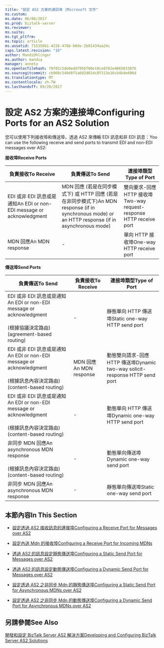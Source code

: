 ```yaml
---
title: "設定 AS2 方案的通訊埠 |Microsoft 文件"
ms.custom: 
ms.date: 06/08/2017
ms.prod: biztalk-server
ms.reviewer: 
ms.suite: 
ms.tgt_pltfrm: 
ms.topic: article
ms.assetid: 715358b1-4226-476b-b0de-2b91434aa24c
caps.latest.revision: "16"
author: MandiOhlinger
ms.author: mandia
manager: anneta
ms.openlocfilehash: f8f02c5de0edd7956f00e10ce8782e4865033076
ms.sourcegitcommit: cb908c540d8f1a692d01dc8f313e16cb4b4e696d
ms.translationtype: MT
ms.contentlocale: zh-TW
ms.lasthandoff: 09/20/2017
---
```

# <a name="configuring-ports-for-an-as2-solution"></a><span data-ttu-id="5e7cc-102">設定 AS2 方案的連接埠</span><span class="sxs-lookup"><span data-stu-id="5e7cc-102">Configuring Ports for an AS2 Solution</span></span>
<span data-ttu-id="5e7cc-103">您可以使用下列接收埠和傳送埠，透過 AS2 來傳輸 EDI 訊息和非 EDI 訊息：</span><span class="sxs-lookup"><span data-stu-id="5e7cc-103">You can use the following receive and send ports to transmit EDI and non-EDI messages over AS2:</span></span>  
  
 <span data-ttu-id="5e7cc-104">**接收埠**</span><span class="sxs-lookup"><span data-stu-id="5e7cc-104">**Receive Ports**</span></span>  
  
|<span data-ttu-id="5e7cc-105">負責接收</span><span class="sxs-lookup"><span data-stu-id="5e7cc-105">To Receive</span></span>|<span data-ttu-id="5e7cc-106">負責傳送</span><span class="sxs-lookup"><span data-stu-id="5e7cc-106">To Send</span></span>|<span data-ttu-id="5e7cc-107">連接埠類型</span><span class="sxs-lookup"><span data-stu-id="5e7cc-107">Type of Port</span></span>|  
|----------------|-------------|------------------|  
|<span data-ttu-id="5e7cc-108">EDI 或非 EDI 訊息或是通知</span><span class="sxs-lookup"><span data-stu-id="5e7cc-108">An EDI or non-EDI message or acknowledgment</span></span>|<span data-ttu-id="5e7cc-109">MDN 回應 (若是在同步模式下) 或 HTTP 回應 (若是在非同步模式下)</span><span class="sxs-lookup"><span data-stu-id="5e7cc-109">An MDN response (if in synchronous mode) or an HTTP response (if in asynchronous mode)</span></span>|<span data-ttu-id="5e7cc-110">雙向要求-回應 HTTP 接收埠</span><span class="sxs-lookup"><span data-stu-id="5e7cc-110">Two-way request-response HTTP receive port</span></span>|  
|<span data-ttu-id="5e7cc-111">MDN 回應</span><span class="sxs-lookup"><span data-stu-id="5e7cc-111">An MDN response</span></span>|-|<span data-ttu-id="5e7cc-112">單向 HTTP 接收埠</span><span class="sxs-lookup"><span data-stu-id="5e7cc-112">One-way HTTP receive port</span></span>|  
  
 <span data-ttu-id="5e7cc-113">**傳送埠**</span><span class="sxs-lookup"><span data-stu-id="5e7cc-113">**Send Ports**</span></span>  
  
|<span data-ttu-id="5e7cc-114">負責傳送</span><span class="sxs-lookup"><span data-stu-id="5e7cc-114">To Send</span></span>|<span data-ttu-id="5e7cc-115">負責接收</span><span class="sxs-lookup"><span data-stu-id="5e7cc-115">To Receive</span></span>|<span data-ttu-id="5e7cc-116">連接埠類型</span><span class="sxs-lookup"><span data-stu-id="5e7cc-116">Type of Port</span></span>|  
|-------------|----------------|------------------|  
|<span data-ttu-id="5e7cc-117">EDI 或非 EDI 訊息或是通知</span><span class="sxs-lookup"><span data-stu-id="5e7cc-117">An EDI or non-EDI message or acknowledgment</span></span><br /><br /> <span data-ttu-id="5e7cc-118">(根據協議決定路由)</span><span class="sxs-lookup"><span data-stu-id="5e7cc-118">(agreement-based routing)</span></span>|-|<span data-ttu-id="5e7cc-119">靜態單向 HTTP 傳送埠</span><span class="sxs-lookup"><span data-stu-id="5e7cc-119">Static one-way HTTP send port</span></span>|  
|<span data-ttu-id="5e7cc-120">EDI 或非 EDI 訊息或是通知</span><span class="sxs-lookup"><span data-stu-id="5e7cc-120">An EDI or non-EDI message or acknowledgment</span></span><br /><br /> <span data-ttu-id="5e7cc-121">(根據訊息內容決定路由)</span><span class="sxs-lookup"><span data-stu-id="5e7cc-121">(content-based routing)</span></span>|<span data-ttu-id="5e7cc-122">MDN 回應</span><span class="sxs-lookup"><span data-stu-id="5e7cc-122">An MDN response</span></span>|<span data-ttu-id="5e7cc-123">動態雙向請求-回應 HTTP 傳送埠</span><span class="sxs-lookup"><span data-stu-id="5e7cc-123">Dynamic two-way solicit-response HTTP send port</span></span>|  
|<span data-ttu-id="5e7cc-124">EDI 或非 EDI 訊息或是通知</span><span class="sxs-lookup"><span data-stu-id="5e7cc-124">An EDI or non-EDI message or acknowledgment</span></span><br /><br /> <span data-ttu-id="5e7cc-125">(根據訊息內容決定路由)</span><span class="sxs-lookup"><span data-stu-id="5e7cc-125">(content-based routing)</span></span>|-|<span data-ttu-id="5e7cc-126">動態單向 HTTP 傳送埠</span><span class="sxs-lookup"><span data-stu-id="5e7cc-126">Dynamic one-way HTTP send port</span></span>|  
|<span data-ttu-id="5e7cc-127">非同步 MDN 回應</span><span class="sxs-lookup"><span data-stu-id="5e7cc-127">An asynchronous MDN response</span></span><br /><br /> <span data-ttu-id="5e7cc-128">(根據訊息內容決定路由)</span><span class="sxs-lookup"><span data-stu-id="5e7cc-128">(content-based routing)</span></span>|-|<span data-ttu-id="5e7cc-129">動態單向傳送埠</span><span class="sxs-lookup"><span data-stu-id="5e7cc-129">Dynamic one-way send port</span></span>|  
|<span data-ttu-id="5e7cc-130">非同步 MDN 回應</span><span class="sxs-lookup"><span data-stu-id="5e7cc-130">An asynchronous MDN response</span></span>|-|<span data-ttu-id="5e7cc-131">靜態單向傳送埠</span><span class="sxs-lookup"><span data-stu-id="5e7cc-131">Static one-way send port</span></span>|  
  
## <a name="in-this-section"></a><span data-ttu-id="5e7cc-132">本節內容</span><span class="sxs-lookup"><span data-stu-id="5e7cc-132">In This Section</span></span>  
  
-   [<span data-ttu-id="5e7cc-133">設定透過 AS2 接收訊息的連接埠</span><span class="sxs-lookup"><span data-stu-id="5e7cc-133">Configuring a Receive Port for Messages over AS2</span></span>](../core/configuring-a-receive-port-for-messages-over-as2.md)  
  
-   [<span data-ttu-id="5e7cc-134">設定內送 Mdn 的接收埠</span><span class="sxs-lookup"><span data-stu-id="5e7cc-134">Configuring a Receive Port for Incoming MDNs</span></span>](../core/configuring-a-receive-port-for-incoming-mdns.md)  
  
-   [<span data-ttu-id="5e7cc-135">透過 AS2 的訊息設定靜態傳送埠</span><span class="sxs-lookup"><span data-stu-id="5e7cc-135">Configuring a Static Send Port for Messages over AS2</span></span>](../core/configuring-a-static-send-port-for-messages-over-as2.md)  
  
-   [<span data-ttu-id="5e7cc-136">透過 AS2 的訊息設定動態傳送埠</span><span class="sxs-lookup"><span data-stu-id="5e7cc-136">Configuring a Dynamic Send Port for Messages over AS2</span></span>](../core/configuring-a-dynamic-send-port-for-messages-over-as2.md)  
  
-   [<span data-ttu-id="5e7cc-137">設定透過 AS2 之非同步 Mdn 的靜態傳送埠</span><span class="sxs-lookup"><span data-stu-id="5e7cc-137">Configuring a Static Send Port for Asynchronous MDNs over AS2</span></span>](../core/configuring-a-static-send-port-for-asynchronous-mdns-over-as2.md)  
  
-   [<span data-ttu-id="5e7cc-138">設定透過 AS2 之非同步 Mdn 的動態傳送埠</span><span class="sxs-lookup"><span data-stu-id="5e7cc-138">Configuring a Dynamic Send Port for Asynchronous MDNs over AS2</span></span>](../core/configuring-a-dynamic-send-port-for-asynchronous-mdns-over-as2.md)  
  
## <a name="see-also"></a><span data-ttu-id="5e7cc-139">另請參閱</span><span class="sxs-lookup"><span data-stu-id="5e7cc-139">See Also</span></span>  
 [<span data-ttu-id="5e7cc-140">開發和設定 BizTalk Server AS2 解決方案</span><span class="sxs-lookup"><span data-stu-id="5e7cc-140">Developing and Configuring BizTalk Server AS2 Solutions</span></span>](../core/developing-and-configuring-biztalk-server-as2-solutions.md)